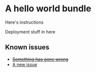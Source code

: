 # A hello world bundle

Here's instructions

Deployment stuff in here

## Known issues

- ~~[Something has gone wrong](https://github.com/endjin/gh-playground/issues/6)~~
- [A new issue](https://github.com/endjin/gh-playground/issues/7)